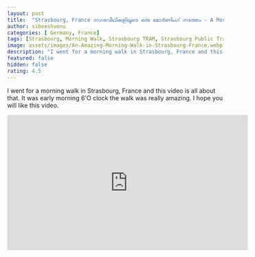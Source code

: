 ```yaml
---
layout: post
title:  "Strasbourg, France നഗരവീഥികളിലൂടെ ഒരു മോർണിംഗ് നടത്തം - A Morning Walk"
author: sibeeshvenu
categories: [ Germany, France]
tags: [Strasbourg, Morning Walk, Strasbourg TRAM, Strasbourg Public Transport, Alsace, France, Historical City in France, History France, Beautiful Nature, Malayalam, Sibeesh Passion, Njan Oru Malayali, ഞാൻ ഒരു മലയാളി, Germaniyile Nalukal, Germany, Malayali in Germany, Indians in Germany, Keralite in Germany, Malayalees in Germany, Malayali in France]
image: assets/images/An-Amazing-Morning-Walk-in-Strasbourg-France.webp
description: "I went for a morning walk in Strasbourg, France and this video is all about that. It was early morning 6'O clock the walk was really amazing. I hope you will like this video."
featured: false
hidden: false
rating: 4.5
---
```


I went for a morning walk in Strasbourg, France and this video is all about that. It was early morning 6'O clock the walk was really amazing. I hope you will like this video.

<iframe width="560" height="315" src="https://www.youtube.com/embed/kG-_EPPhMkg" frameborder="0" allow="accelerometer; autoplay; encrypted-media; gyroscope; picture-in-picture" allowfullscreen></iframe>
